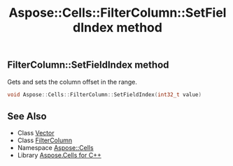 ﻿---
title: Aspose::Cells::FilterColumn::SetFieldIndex method
linktitle: SetFieldIndex
second_title: Aspose.Cells for C++ API Reference
description: 'Aspose::Cells::FilterColumn::SetFieldIndex method. Gets and sets the column offset in the range in C++.'
type: docs
weight: 1300
url: /cpp/aspose.cells/filtercolumn/setfieldindex/
---
## FilterColumn::SetFieldIndex method


Gets and sets the column offset in the range.

```cpp
void Aspose::Cells::FilterColumn::SetFieldIndex(int32_t value)
```

## See Also

* Class [Vector](../../vector/)
* Class [FilterColumn](../)
* Namespace [Aspose::Cells](../../)
* Library [Aspose.Cells for C++](../../../)
